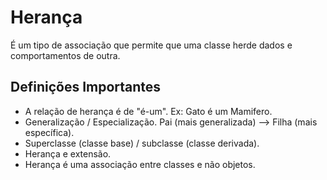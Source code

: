 # Herança

É um tipo de associação que permite que uma classe herde dados e comportamentos de outra.

## Definições Importantes

- A relação de herança é de "é-um". Ex: Gato é um Mamifero.
- Generalização / Especialização. Pai (mais generalizada) --> Filha (mais específica).
- Superclasse (classe base) / subclasse (classe derivada).
- Herança e extensão.
- Herança é uma associação entre classes e não objetos.
